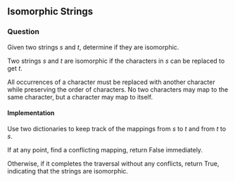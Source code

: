 ## Isomorphic Strings

### Question 

Given two strings *s* and *t*, determine if they are isomorphic.

Two strings *s* and *t* are isomorphic if the characters in *s* can be replaced to get *t*.

All occurrences of a character must be replaced with another character while preserving the order of characters. No two characters may map to the same character, but a character may map to itself.

#### Implementation 

Use two dictionaries to keep track of the mappings from *s* to *t* and from *t* to *s*.

If at any point, find a conflicting mapping, return False immediately.

Otherwise, if it completes the traversal without any conflicts, return True, indicating that the strings are isomorphic.